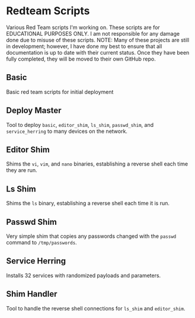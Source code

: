 # Redteam Scripts
Various Red Team scripts I'm working on.
These scripts are for EDUCATIONAL PURPOSES ONLY. I am not responsible for any damage done due to misuse of these scripts.
NOTE: Many of these projects are still in development; however, I have done my best to ensure that all documentation is
up to date with their current status. Once they have been fully completed, they will be moved to their own GitHub repo.

## Basic
Basic red team scripts for initial deployment

## Deploy Master
Tool to deploy `basic`, `editor_shim`, `ls_shim`, `passwd_shim`, and `service_herring` to many devices on the network.

## Editor Shim
Shims the `vi`, `vim`, and `nano` binaries, establishing a reverse shell each time they are run.

## Ls Shim
Shims the `ls` binary, establishing a reverse shell each time it is run.

## Passwd Shim
Very simple shim that copies any passwords changed with the `passwd` command to `/tmp/passwords`.

## Service Herring
Installs 32 services with randomized payloads and parameters.

## Shim Handler
Tool to handle the reverse shell connections for `ls_shim` and `editor_shim`.
